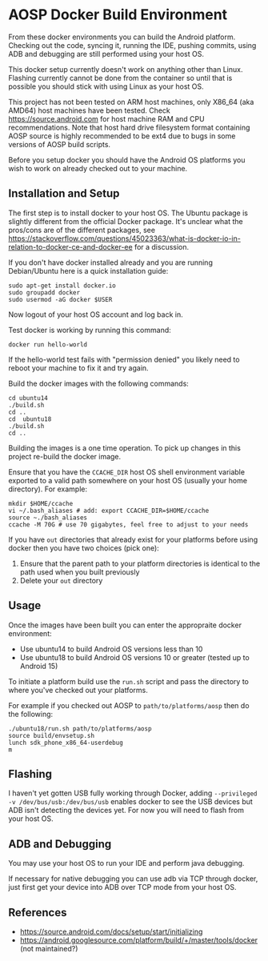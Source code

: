 # AOSP Docker Build Environment

From these docker environments you can build the Android platform. Checking out the code, syncing it, running the IDE, pushing commits, using ADB and debugging are still performed using your host OS.

This docker setup currently doesn't work on anything other than Linux. Flashing currently cannot be done from the container so until that is possible you should stick with using Linux as your host OS.

This project has not been tested on ARM host machines, only X86_64 (aka AMD64) host machines have been tested. Check https://source.android.com for host machine RAM and CPU recommendations. Note that host hard drive filesystem format containing AOSP source is highly recommended to be ext4 due to bugs in some versions of AOSP build scripts.

Before you setup docker you should have the Android OS platforms you wish to work on already checked out to your machine.

## Installation and Setup

The first step is to install docker to your host OS. The Ubuntu package is slightly different from the official Docker package. It's unclear what the pros/cons are of the different packages, see https://stackoverflow.com/questions/45023363/what-is-docker-io-in-relation-to-docker-ce-and-docker-ee for a discussion.

If you don't have docker installed already and you are running Debian/Ubuntu here is a quick installation guide:

    sudo apt-get install docker.io
    sudo groupadd docker
    sudo usermod -aG docker $USER

Now logout of your host OS account and log back in.

Test docker is working by running this command:

    docker run hello-world

If the hello-world test fails with "permission denied" you likely need to reboot your machine to fix it and try again.

Build the docker images with the following commands:

    cd ubuntu14
    ./build.sh
    cd ..
    cd  ubuntu18
    ./build.sh
    cd ..

Building the images is a one time operation. To pick up changes in this project re-build the docker image.

Ensure that you have the `CCACHE_DIR` host OS shell environment variable exported to a valid path somewhere on your host OS (usually your home directory). For example:

    mkdir $HOME/ccache
    vi ~/.bash_aliases # add: export CCACHE_DIR=$HOME/ccache
    source ~./bash_aliases
    ccache -M 70G # use 70 gigabytes, feel free to adjust to your needs

If you have `out` directories that already exist for your platforms before using docker then you have two choices (pick one):
 1. Ensure that the parent path to your platform directories is identical to the path used when you built previously
 2. Delete your `out` directory

## Usage

Once the images have been built you can enter the appropraite docker environment:

* Use ubuntu14 to build Android OS versions less than 10
* Use ubuntu18 to build Android OS versions 10 or greater (tested up to Android 15)

To initiate a platform build use the `run.sh` script and pass the directory to where you've checked out your platforms.

For example if you checked out AOSP to `path/to/platforms/aosp` then do the following:

    ./ubuntu18/run.sh path/to/platforms/aosp
    source build/envsetup.sh
    lunch sdk_phone_x86_64-userdebug
    m

## Flashing 

I haven't yet gotten USB fully working through Docker, adding `--privileged -v /dev/bus/usb:/dev/bus/usb` enables docker to see the USB devices but ADB isn't detecting the devices yet. For now you will need to flash from your host OS.

## ADB and Debugging

You may use your host OS to run your IDE and perform java debugging.

If necessary for native debugging you can use adb via TCP through docker, just first get your device into ADB over TCP mode from your host OS.

## References

* https://source.android.com/docs/setup/start/initializing
* https://android.googlesource.com/platform/build/+/master/tools/docker (not maintained?)
